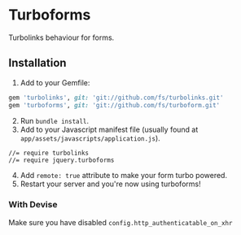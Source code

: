 # Turboforms

Turbolinks behaviour for forms.

## Installation

1. Add to your Gemfile:

  ```ruby
  gem 'turbolinks', git: 'git://github.com/fs/turbolinks.git'
  gem 'turboforms', git: 'git://github.com/fs/turboform.git'
  ```

2. Run `bundle install`.
3. Add to your Javascript manifest file (usually found at `app/assets/javascripts/application.js`).

  ```
  //= require turbolinks
  //= require jquery.turboforms
  ```

4. Add `remote: true` attribute to make your form turbo powered.
5. Restart your server and you're now using turboforms!

### With Devise

Make sure you have disabled `config.http_authenticatable_on_xhr`
